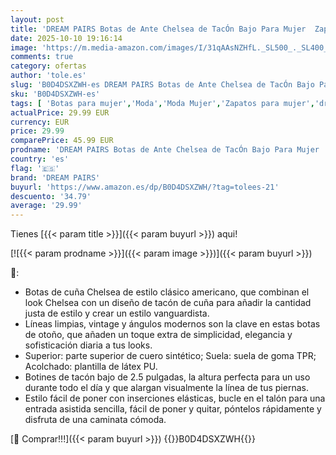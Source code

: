 ```yaml
---
layout: post
title: 'DREAM PAIRS Botas de Ante Chelsea de TacÓn Bajo Para Mujer  Zapatos de Plataforma con Punta Redonda Size 41.5 Negro-Nubuck SDAB2403W'
date: 2025-10-10 19:16:14
image: 'https://m.media-amazon.com/images/I/31qAAsNZHfL._SL500_._SL400_.jpg'
comments: true
category: ofertas
author: 'tole.es'
slug: 'B0D4DSXZWH-es DREAM PAIRS Botas de Ante Chelsea de TacÓn Bajo Para Mujer...'
sku: 'B0D4DSXZWH-es'
tags: [ 'Botas para mujer','Moda','Moda Mujer','Zapatos para mujer','dream pairs','zapatos','🇪🇸', ]
actualPrice: 29.99 EUR
currency: EUR
price: 29.99
comparePrice: 45.99 EUR
prodname: 'DREAM PAIRS Botas de Ante Chelsea de TacÓn Bajo Para Mujer  Zapatos de Plataforma con Punta Redonda Size 41.5 Negro-Nubuck SDAB2403W'
country: 'es'
flag: '🇪🇸'
brand: 'DREAM PAIRS'
buyurl: 'https://www.amazon.es/dp/B0D4DSXZWH/?tag=tolees-21'
descuento: '34.79'
average: '29.99'
---
```


Tienes [{{< param title >}}]({{< param buyurl >}}) aqui!

[![{{< param prodname >}}]({{< param image >}})]({{< param buyurl >}})

🔎:

- Botas de cuña Chelsea de estilo clásico americano, que combinan el look Chelsea con un diseño de tacón de cuña para añadir la cantidad justa de estilo y crear un estilo vanguardista.
- Líneas limpias, vintage y ángulos modernos son la clave en estas botas de otoño, que añaden un toque extra de simplicidad, elegancia y sofisticación diaria a tus looks.
- Superior: parte superior de cuero sintético; Suela: suela de goma TPR; Acolchado: plantilla de látex PU.
- Botines de tacón bajo de 2.5 pulgadas, la altura perfecta para un uso durante todo el día y que alargan visualmente la línea de tus piernas.
- Estilo fácil de poner con inserciones elásticas, bucle en el talón para una entrada asistida sencilla, fácil de poner y quitar, póntelos rápidamente y disfruta de una caminata cómoda.

[🛒 Comprar!!!]({{< param buyurl >}})
{{<world>}}B0D4DSXZWH{{</world>}}
